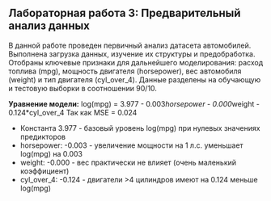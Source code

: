 ## Лабораторная работа 3: Предварительный анализ данных

В данной работе проведен первичный анализ датасета автомобилей. Выполнена загрузка данных, изучение их структуры и предобработка. Отобраны ключевые признаки для дальнейшего моделирования: расход топлива (mpg), мощность двигателя (horsepower), вес автомобиля (weight) и тип двигателя (cyl_over_4). Данные разделены на обучающую и тестовую выборки в соотношении 90/10.

**Уравнение модели:** 
log(mpg) = 3.977 - 0.003*horsepower - 0.000*weight - 0.124*cyl_over_4
Так как MSE = 0.024 

- Константа 3.977 - базовый уровень log(mpg) при нулевых значениях предикторов
- horsepower: -0.003 - увеличение мощности на 1 л.с. уменьшает log(mpg) на 0.003
- weight: -0.000 - вес практически не влияет (очень маленький коэффициент)
- cyl_over_4: -0.124 - двигатели >4 цилиндров имеют на 0.124 меньше log(mpg)
